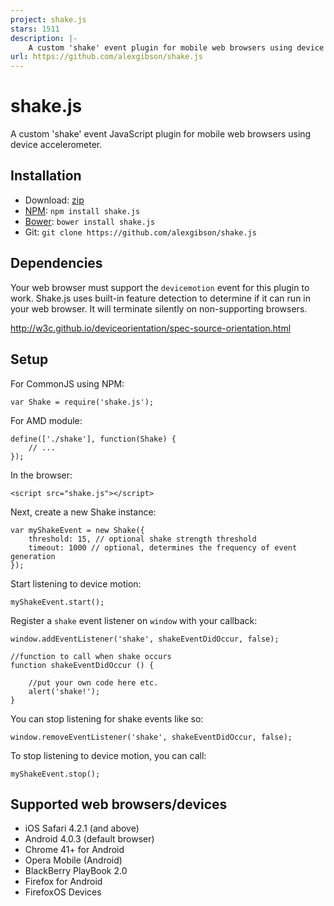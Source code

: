 ```yaml
---
project: shake.js
stars: 1511
description: |-
    A custom 'shake' event plugin for mobile web browsers using device accelerometer.
url: https://github.com/alexgibson/shake.js
---
```


shake.js
=======================================

A custom 'shake' event JavaScript plugin for mobile web browsers using device accelerometer.

Installation
---------------------------------------

* Download: [zip](https://github.com/alexgibson/shake.js/zipball/master)
* [NPM](https://www.npmjs.org/): `npm install shake.js`
* [Bower](https://github.com/twitter/bower/): `bower install shake.js`
* Git: `git clone https://github.com/alexgibson/shake.js`

Dependencies
---------------------------------------

Your web browser must support the `devicemotion` event for this plugin to work. Shake.js uses built-in feature detection to determine if it can run in your web browser. It will terminate silently on non-supporting browsers.

http://w3c.github.io/deviceorientation/spec-source-orientation.html

Setup
---------------------------------------

For CommonJS using NPM:

```
var Shake = require('shake.js');
```

For AMD module:

```
define(['./shake'], function(Shake) {
    // ...
});
```

In the browser:

```
<script src="shake.js"></script>
```

Next, create a new Shake instance:

```
var myShakeEvent = new Shake({
    threshold: 15, // optional shake strength threshold
    timeout: 1000 // optional, determines the frequency of event generation
});
```

Start listening to device motion:

```
myShakeEvent.start();
```

Register a `shake` event listener on `window` with your callback:

```
window.addEventListener('shake', shakeEventDidOccur, false);

//function to call when shake occurs
function shakeEventDidOccur () {

    //put your own code here etc.
    alert('shake!');
}
```

You can stop listening for shake events like so:

```
window.removeEventListener('shake', shakeEventDidOccur, false);
```

To stop listening to device motion, you can call:

```
myShakeEvent.stop();
```

Supported web browsers/devices
---------------------------------------

- iOS Safari 4.2.1 (and above)
- Android 4.0.3 (default browser)
- Chrome 41+ for Android
- Opera Mobile (Android)
- BlackBerry PlayBook 2.0
- Firefox for Android
- FirefoxOS Devices

